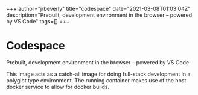 +++
    author="jrbeverly"
    title="codespace"
    date="2021-03-08T01:03:04Z"
    description="Prebuilt, development environment in the browser – powered by VS Code"
    tags=[]
    +++
    
# Codespace

Prebuilt, development environment in the browser – powered by VS Code.

This image acts as a catch-all image for doing full-stack development in a polyglot type environment. The running container makes use of the host docker service to allow for docker builds.
